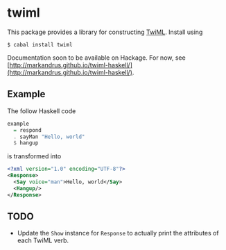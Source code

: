 twiml
=====

This package provides a library for constructing
[TwiML](www.twilio.com/docs/api/twiml). Install using

```
$ cabal install twiml
```

Documentation soon to be available on Hackage. For now, see [http://markandrus.github.io/twiml-haskell/](http://markandrus.github.io/twiml-haskell/).

Example
-------

The follow Haskell code

```hs
example
  = respond
  . sayMan "Hello, world"
  $ hangup
```

is transformed into

```xml
<?xml version="1.0" encoding="UTF-8"?>
<Response>
  <Say voice="man">Hello, world</Say>
  <Hangup/>
</Response>
```

TODO
----

* Update the `Show` instance for `Response` to actually print the attributes of
  each TwiML verb.
